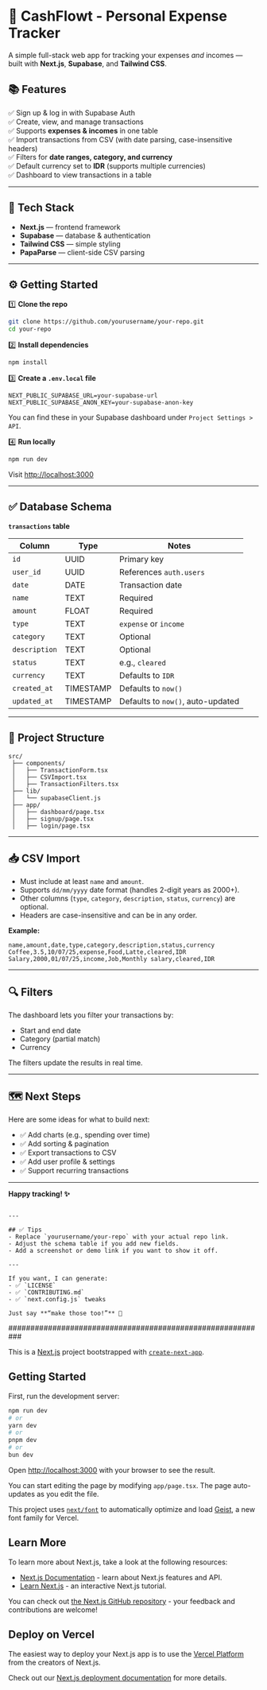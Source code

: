 # 💸 CashFlowt - Personal Expense Tracker

A simple full-stack web app for tracking your expenses *and* incomes — built with **Next.js**, **Supabase**, and **Tailwind CSS**.

## 📚 Features

✅ Sign up & log in with Supabase Auth  
✅ Create, view, and manage transactions  
✅ Supports **expenses & incomes** in one table  
✅ Import transactions from CSV (with date parsing, case-insensitive headers)  
✅ Filters for **date ranges, category, and currency**  
✅ Default currency set to **IDR** (supports multiple currencies)  
✅ Dashboard to view transactions in a table

---

## 🚀 Tech Stack

- **Next.js** — frontend framework
- **Supabase** — database & authentication
- **Tailwind CSS** — simple styling
- **PapaParse** — client-side CSV parsing

---

## ⚙️ Getting Started

1️⃣ **Clone the repo**

```bash
git clone https://github.com/yourusername/your-repo.git
cd your-repo
````

2️⃣ **Install dependencies**

```bash
npm install
```

3️⃣ **Create a `.env.local` file**

```env
NEXT_PUBLIC_SUPABASE_URL=your-supabase-url
NEXT_PUBLIC_SUPABASE_ANON_KEY=your-supabase-anon-key
```

You can find these in your Supabase dashboard under `Project Settings > API`.

4️⃣ **Run locally**

```bash
npm run dev
```

Visit [http://localhost:3000](http://localhost:3000)

---

## ✅ Database Schema

**`transactions` table**

| Column        | Type      | Notes                             |
| ------------- | --------- | --------------------------------- |
| `id`          | UUID      | Primary key                       |
| `user_id`     | UUID      | References `auth.users`           |
| `date`        | DATE      | Transaction date                  |
| `name`        | TEXT      | Required                          |
| `amount`      | FLOAT     | Required                          |
| `type`        | TEXT      | `expense` or `income`             |
| `category`    | TEXT      | Optional                          |
| `description` | TEXT      | Optional                          |
| `status`      | TEXT      | e.g., `cleared`                   |
| `currency`    | TEXT      | Defaults to `IDR`                 |
| `created_at`  | TIMESTAMP | Defaults to `now()`               |
| `updated_at`  | TIMESTAMP | Defaults to `now()`, auto-updated |

---

## 📂 Project Structure

```
src/
 ├── components/
 │   ├── TransactionForm.tsx
 │   ├── CSVImport.tsx
 │   ├── TransactionFilters.tsx
 ├── lib/
 │   └── supabaseClient.js
 ├── app/
 │   ├── dashboard/page.tsx
 │   ├── signup/page.tsx
 │   ├── login/page.tsx
```

---

## 📥 CSV Import

* Must include at least `name` and `amount`.
* Supports `dd/mm/yyyy` date format (handles 2-digit years as 2000+).
* Other columns (`type`, `category`, `description`, `status`, `currency`) are optional.
* Headers are case-insensitive and can be in any order.

**Example:**

```csv
name,amount,date,type,category,description,status,currency
Coffee,3.5,10/07/25,expense,Food,Latte,cleared,IDR
Salary,2000,01/07/25,income,Job,Monthly salary,cleared,IDR
```

---

## 🔍 Filters

The dashboard lets you filter your transactions by:

* Start and end date
* Category (partial match)
* Currency

The filters update the results in real time.

---

## 🗺️ Next Steps

Here are some ideas for what to build next:

* ✅ Add charts (e.g., spending over time)
* ✅ Add sorting & pagination
* ✅ Export transactions to CSV
* ✅ Add user profile & settings
* ✅ Support recurring transactions

---

**Happy tracking! ✨**

```

---

## ✅ Tips
- Replace `yourusername/your-repo` with your actual repo link.  
- Adjust the schema table if you add new fields.  
- Add a screenshot or demo link if you want to show it off.

---

If you want, I can generate:
- ✅ `LICENSE`
- ✅ `CONTRIBUTING.md`
- ✅ `next.config.js` tweaks

Just say **“make those too!”** 🚀
```


###########################################################

This is a [Next.js](https://nextjs.org) project bootstrapped with [`create-next-app`](https://nextjs.org/docs/app/api-reference/cli/create-next-app).

## Getting Started

First, run the development server:

```bash
npm run dev
# or
yarn dev
# or
pnpm dev
# or
bun dev
```

Open [http://localhost:3000](http://localhost:3000) with your browser to see the result.

You can start editing the page by modifying `app/page.tsx`. The page auto-updates as you edit the file.

This project uses [`next/font`](https://nextjs.org/docs/app/building-your-application/optimizing/fonts) to automatically optimize and load [Geist](https://vercel.com/font), a new font family for Vercel.

## Learn More

To learn more about Next.js, take a look at the following resources:

- [Next.js Documentation](https://nextjs.org/docs) - learn about Next.js features and API.
- [Learn Next.js](https://nextjs.org/learn) - an interactive Next.js tutorial.

You can check out [the Next.js GitHub repository](https://github.com/vercel/next.js) - your feedback and contributions are welcome!

## Deploy on Vercel

The easiest way to deploy your Next.js app is to use the [Vercel Platform](https://vercel.com/new?utm_medium=default-template&filter=next.js&utm_source=create-next-app&utm_campaign=create-next-app-readme) from the creators of Next.js.

Check out our [Next.js deployment documentation](https://nextjs.org/docs/app/building-your-application/deploying) for more details.
